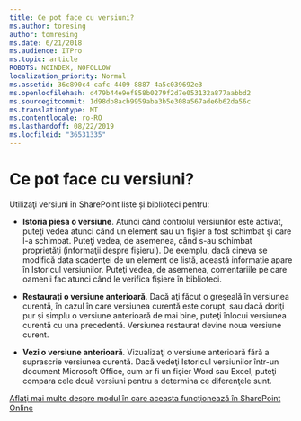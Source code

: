 ```yaml
---
title: Ce pot face cu versiuni?
ms.author: toresing
author: tomresing
ms.date: 6/21/2018
ms.audience: ITPro
ms.topic: article
ROBOTS: NOINDEX, NOFOLLOW
localization_priority: Normal
ms.assetid: 36c890c4-cafc-4409-8887-4a5c039692e3
ms.openlocfilehash: d479b44e9ef858b0279f2d7e053132a877aabbd2
ms.sourcegitcommit: 1d98db8acb9959aba3b5e308a567ade6b62da56c
ms.translationtype: MT
ms.contentlocale: ro-RO
ms.lasthandoff: 08/22/2019
ms.locfileid: "36531335"
---
```

# <a name="what-can-i-do-with-versioning"></a>Ce pot face cu versiuni?

Utilizaţi versiuni în SharePoint liste și biblioteci pentru:
  
- **Istoria piesa o versiune**. Atunci când controlul versiunilor este activat, puteţi vedea atunci când un element sau un fişier a fost schimbat şi care l-a schimbat. Puteţi vedea, de asemenea, când s-au schimbat proprietăţi (informaţii despre fişierul). De exemplu, dacă cineva se modifică data scadenţei de un element de listă, această informație apare în Istoricul versiunilor. Puteţi vedea, de asemenea, comentariile pe care oamenii fac atunci când le verifica fișiere în biblioteci. 
    
- **Restaurați o versiune anterioară**. Dacă aţi făcut o greşeală în versiunea curentă, în cazul în care versiunea curentă este corupt, sau dacă doriţi pur şi simplu o versiune anterioară de mai bine, puteţi înlocui versiunea curentă cu una precedentă. Versiunea restaurat devine noua versiune curent. 
    
- **Vezi o versiune anterioară**. Vizualizaţi o versiune anterioară fără a suprascrie versiunea curentă. Dacă vedeţi Istoricul versiunilor într-un document Microsoft Office, cum ar fi un fişier Word sau Excel, puteţi compara cele două versiuni pentru a determina ce diferenţele sunt. 
    
[Aflaţi mai multe despre modul în care aceasta funcţionează în SharePoint Online](https://go.microsoft.com/fwlink/?linkid=875710)
  


